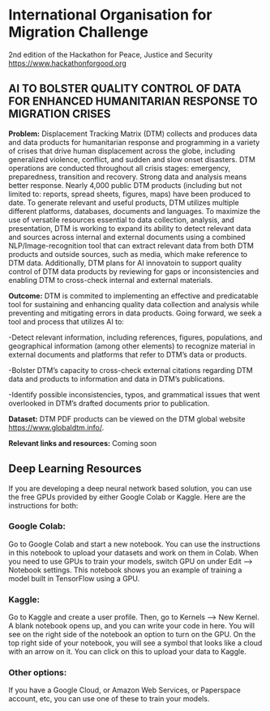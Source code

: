 # International Organisation for Migration Challenge
2nd edition of the Hackathon for Peace, Justice and Security
https://www.hackathonforgood.org

## AI TO BOLSTER QUALITY CONTROL OF DATA FOR ENHANCED HUMANITARIAN RESPONSE TO MIGRATION CRISES  
**Problem:** Displacement Tracking Matrix (DTM) collects and produces data and data products for humanitarian response and programming  in a variety of crises that drive human displacement across the globe, including generalized violence, conflict, and sudden and slow onset disasters. DTM operations are conducted throughout all crisis stages: emergency, preparedness, transition and recovery. Strong data and analysis means better response. Nearly 4,000 public DTM products (including but not limited to: reports, spread sheets, figures, maps) have been produced to date. To generate relevant and useful products, DTM utilizes multiple different platforms, databases, documents and languages. To maximize the use of versatile resources essential to data collection, analysis, and presentation, DTM is working to expand its ability to detect relevant data and sources across internal and external documents using a combined NLP/Image-recognition tool that can extract relevant data from both DTM products and outside sources, such as media, which make reference to DTM data. Additionally, DTM plans for AI innovatoin to support quality control of DTM data products by reviewing for gaps or inconsistencies and enabling DTM to cross-check internal and external materials.  

**Outcome:** DTM is commited to implementing an effective and predicatable tool for sustaining and enhancing quality data collection and analysis while preventing and mitigating errors in data products. Going forward, we seek a tool and process that utilizes AI to: 

-Detect relevant information, including references, figures, populations, and geographical information (among other elements) to recognize material in external documents and platforms that refer to DTM’s data or products. 

-Bolster DTM’s capacity to cross-check external citations regarding DTM data and products to information and data in DTM’s publications. 

-Identify possible inconsistencies, typos, and grammatical issues that went overlooked in DTM’s drafted documents prior to publication.

**Dataset:** DTM PDF products can be viewed on the DTM global website https://www.globaldtm.info/.

**Relevant links and resources:** Coming soon

## Deep Learning Resources
If you are developing a deep neural network based solution, you can use the free GPUs provided by either Google Colab or Kaggle. Here are the instructions for both:

### Google Colab:
Go to Google Colab and start a new notebook. You can use the instructions in this notebook to upload your datasets and work on them in Colab. When you need to use GPUs to train your models, switch GPU on under Edit --> Notebook settings. This notebook shows you an example of training a model built in TensorFlow using a GPU.

### Kaggle:
Go to Kaggle and create a user profile. Then, go to Kernels --> New Kernel. A blank notebook opens up, and you can write your code in here. You will see on the right side of the notebook an option to turn on the GPU. On the top right side of your notebook, you will see a symbol that looks like a cloud with an arrow on it. You can click on this to upload your data to Kaggle.

### Other options:
If you have a Google Cloud, or Amazon Web Services, or Paperspace account, etc, you can use one of these to train your models.
